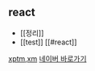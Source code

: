 ## react
- [[정리]]
- [[test]]
[[#react]]


[xptm,xm](obsidian://open?vault=Tech_Note&file=react%2F%EC%A0%95%EB%A6%AC)
[네이버 바로가기](http://www.naver.com/)
